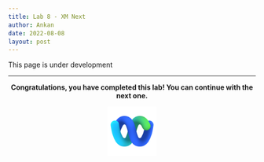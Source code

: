 ```yaml
---
title: Lab 8 - XM Next
author: Ankan
date: 2022-08-08
layout: post
---
```


This page is under development



---


<p style="text-align:center"><strong>Congratulations, you have completed this lab! You can continue with the next one.</strong></p>
		
<p style="text-align:center;"><img src="/assets/gitbook/images/webex.png" width="100"></p>	
